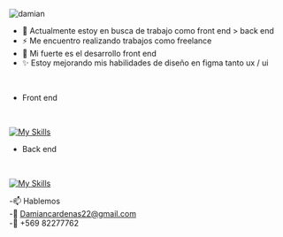 
![damian](https://i.postimg.cc/XqB7M1sF/damiancardenas-full-stack.png)



- 🔭 Actualmente estoy en busca de trabajo como front end > back end
- ⚡ Me encuentro realizando trabajos como freelance
- 📑 Mi fuerte es el desarrollo front end
- ✨ Estoy mejorando mis habilidades de diseño en figma tanto ux / ui


</br>


- Front end
</br>

[![My Skills](https://skillicons.dev/icons?i=nextjs,react,redux,js,ts,tailwind,materialui,figma&perline=6)](https://skillicons.dev)

- Back end
</br>

[![My Skills](https://skillicons.dev/icons?i=mysql,mongodb,java,spring,git,vercel,postman,aws,&perline=6)](https://skillicons.dev)


-📫 Hablemos 
</br>
-📧 Damiancardenas22@gmail.com
</br>
-📱 +569 82277762


<!--
**Mauffin/Mauffin** is a ✨ _special_ ✨ repository because its `README.md` (this file) appears on your GitHub profile.

Here are some ideas to get you started:


- 🌱 I’m currently learning ...
- 👯 I’m looking to collaborate on ...
- 🤔 I’m looking for help with ...
- 💬 Ask me about ...
-  How to reach me: ...
- 😄 Pronouns: ...
-  Fun fact: ...
-->
